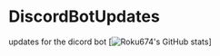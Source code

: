 # DiscordBotUpdates
updates for the dicord bot
[![Roku674's GitHub stats](https://github-readme-stats.vercel.app/api?username=roku674&count_private=true)]
